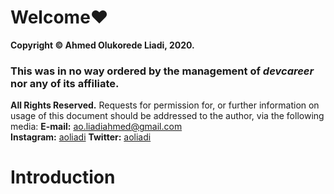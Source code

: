 # Welcome❤

**Copyright © Ahmed Olukorede Liadi, 2020.**

### This was in no way ordered by the management of _devcareer_ nor any of its affiliate.

**All Rights Reserved.**
Requests for permission for, or further information on usage of this document should be addressed to the author, via the following media:
**E-mail:** ao.liadiahmed@gmail.com  
**Instagram:** [aoliadi](https://instagram.com/aoliadi) 
**Twitter:** [aoliadi](https://twitter.com/aoliadi) 

# Introduction
  
 
